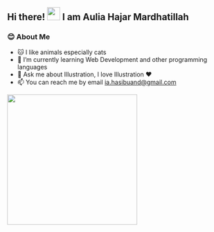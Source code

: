 ## Hi there! <img style="width: 30px;height:30px;" src="https://camo.githubusercontent.com/e8e7b06ecf583bc040eb60e44eb5b8e0ecc5421320a92929ce21522dbc34c891/68747470733a2f2f6d656469612e67697068792e636f6d2f6d656469612f6876524a434c467a6361737252346961377a2f67697068792e676966" /> I am Aulia Hajar Mardhatillah
### 😊 About Me
- 🐱 I like animals especially cats
- 🌱 I’m currently learning Web Development and other programming languages
- 💬 Ask me about Illustration, I love Illustration ❤️
- 📫 You can reach me by email ia.hasibuand@gmail.com
<!-- - 🤝 Fun fact I consider learning an enjoyable journey, that you can check it out on my <a href="https://www.linkedin.com/in/aulia-mardhatillah-6b01b9109/">LinkedIn</a> -->

<img src="https://live.staticflickr.com/65535/52963975038_83b0e1e68b_o.jpg" style="width: 300px;height:auto;" />
<!-- <img src="https://raw.githubusercontent.com/Adam-pw/Adam-pw/main/animation_500_kxa883sd.gif" /> -->

<!-- ## Tech Stack -->

<!--
**iaaulia/iaaulia** is a ✨ _special_ ✨ repository because its `README.md` (this file) appears on your GitHub profile.

Here are some ideas to get you started:

- 🔭 I’m currently working on ...
- 🌱 I’m currently learning ...
- 👯 I’m looking to collaborate on ...
- 🤔 I’m looking for help with ...
- 💬 Ask me about ...
- 📫 How to reach me: ...
- 😄 Pronouns: ...
- ⚡ Fun fact: ...
-->
